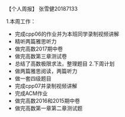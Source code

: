 【个人周报】 张雪健20187133

1.本周工作：
  - 完成cpp06的作业并为本班同学录制视频讲解
  - 精听两篇雅思听力
  - 做完高数2017期中卷
  - 做完高数第三章测试卷
  - 总结了高数极限求法，整理题目
 2.下周计划
  - 做两篇雅思阅读，两篇听力
  - 做一套四级题目
  - 完成cpp07并录制视频讲解
  - 完成ACM作业
  - 做完高数2016和2015期中卷
  - 做完高数第一章第二章测试题
